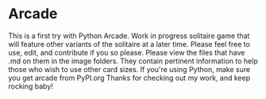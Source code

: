 # Arcade
This is a first try with Python Arcade. 
Work in progress solitaire game that will feature other variants of the solitaire at a later time.
Please feel free to use, edit, and contribute if you so please.
Please view the files that have .md on them in the image folders. They contain pertinent information to help those who wish to use other card sizes.
If you're using Python, make sure you get arcade from PyPI.org
Thanks for checking out my work, and keep rocking baby!
